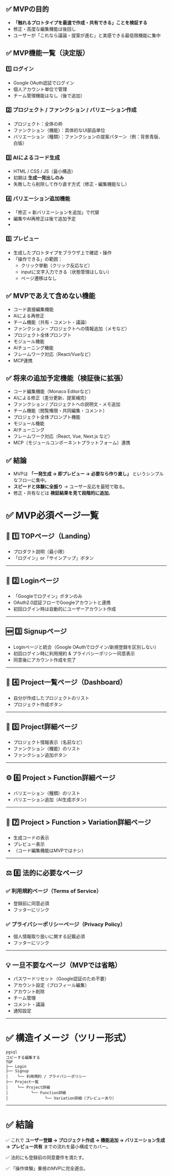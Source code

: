 ## ✅ MVPの目的

- **「触れるプロトタイプを最速で作成・共有できる」ことを検証する**
- 修正・高度な編集機能は後回し
- ユーザーが「これなら議論・提案が進む」と実感できる最低限機能に集中

## ✅ MVP機能一覧（決定版）

### 1️⃣ ログイン

- Google OAuth認証でログイン
- 個人アカウント単位で管理
- チーム管理機能はなし（後で追加）

### 2️⃣ プロジェクト / ファンクション / バリエーション作成

- プロジェクト：全体の枠
- ファンクション（機能）：具体的なUI部品単位
- バリエーション（種類）：ファンクションの提案パターン（例：背景青版、白版）

### 3️⃣ AIによるコード生成

- HTML / CSS / JS（最小構造）
- 初期は **生成一発出しのみ**
- 失敗したら削除して作り直す方式（修正・編集機能なし）

### 4️⃣ バリエーション追加機能

- 「修正 = 新バリエーションを追加」で代替
- 編集やAI再修正は後で追加予定
- 

### 5️⃣ プレビュー

- 生成したプロトタイプをブラウザ上で確認・操作
- 「操作できる」の範囲：
    - クリック挙動（クリック反応など）
    - inputに文字入力できる（状態管理はしない）
    - ページ遷移はなし

## ✅ MVPであえて含めない機能

- コード直接編集機能
- AIによる再修正
- チーム機能（共有・コメント・議論）
- ファンクション・プロジェクトへの情報追加（メモなど）
- プロジェクト全体プロンプト
- モジュール機能
- AIチューニング機能
- フレームワーク対応（React/Vueなど）
- MCP連携

## ✅ 将来の追加予定機能（検証後に拡張）

- コード編集機能（Monaco Editorなど）
- AIによる修正（差分更新、提案補完）
- ファンクション / プロジェクトへの説明文・メモ追加
- チーム機能（閲覧権限・共同編集・コメント）
- プロジェクト全体プロンプト機能
- モジュール機能
- AIチューニング
- フレームワーク対応（React, Vue, Next.js など）
- MCP（モジュールコンポーネントプラットフォーム）連携

## ✅ 結論

- MVPは **「一発生成 → 即プレビュー → 必要なら作り直し」** というシンプルなフローに集中。
- **スピードと体験に全振り** → ユーザー反応を最短で取る。
- 修正・共有などは **検証結果を見て段階的に追加**。

# ✅ MVP必須ページ一覧

## 🌟 1️⃣ TOPページ（Landing）

- プロダクト説明（最小限）
- 「ログイン」or「サインアップ」ボタン

---

## 🔑 2️⃣ Loginページ

- 「Googleでログイン」ボタンのみ
- OAuth2.0認証フローでGoogleアカウントと連携
- 初回ログイン時は自動的にユーザーアカウント作成

---

## 🆕 3️⃣ Signupページ

- Loginページと統合（Google OAuthでログイン/新規登録を区別しない）
- 初回ログイン時に利用規約 & プライバシーポリシー同意表示
- 同意後にアカウント作成を完了

---

## 📄 4️⃣ Project一覧ページ（Dashboard）

- 自分が作成したプロジェクトのリスト
- プロジェクト作成ボタン

---

## 📁 5️⃣ Project詳細ページ

- プロジェクト情報表示（名前など）
- ファンクション（機能）のリスト
- ファンクション追加ボタン

---

## ⚙️ 6️⃣ Project > Function詳細ページ

- バリエーション（種類）のリスト
- バリエーション追加（AI生成ボタン）

---

## 🎨 7️⃣ Project > Function > Variation詳細ページ

- 生成コードの表示
- プレビュー表示
- （コード編集機能はMVPではナシ）

---

## ⚖️ 8️⃣ 法的に必要なページ

### ✅ 利用規約ページ（Terms of Service）

- 登録前に同意必須
- フッターにリンク

### ✅ プライバシーポリシーページ（Privacy Policy）

- 個人情報取り扱いに関する記載必須
- フッターにリンク

---

## 💡 一旦不要なページ（MVPでは省略）

- パスワードリセット（Google認証のため不要）
- アカウント設定（プロフィール編集）
- アカウント削除
- チーム管理
- コメント・議論
- 通知設定

---

# ✅ 構造イメージ（ツリー形式）

```
pgsql
コピーする編集する
TOP
├── Login
├── Signup
│    └── 利用規約 / プライバシーポリシー
├── Project一覧
│    └── Project詳細
│          └── Function詳細
│                └── Variation詳細（プレビューあり）

```

---

# ✅ 結論

✅ これで **ユーザー登録 → プロジェクト作成 → 機能追加 → バリエーション生成 → プレビュー共有** までの流れを最小構成でカバー。

✅ 法的にも登録前の同意要件を満たす。

✅ 「操作体験」重視のMVPに完全適合。